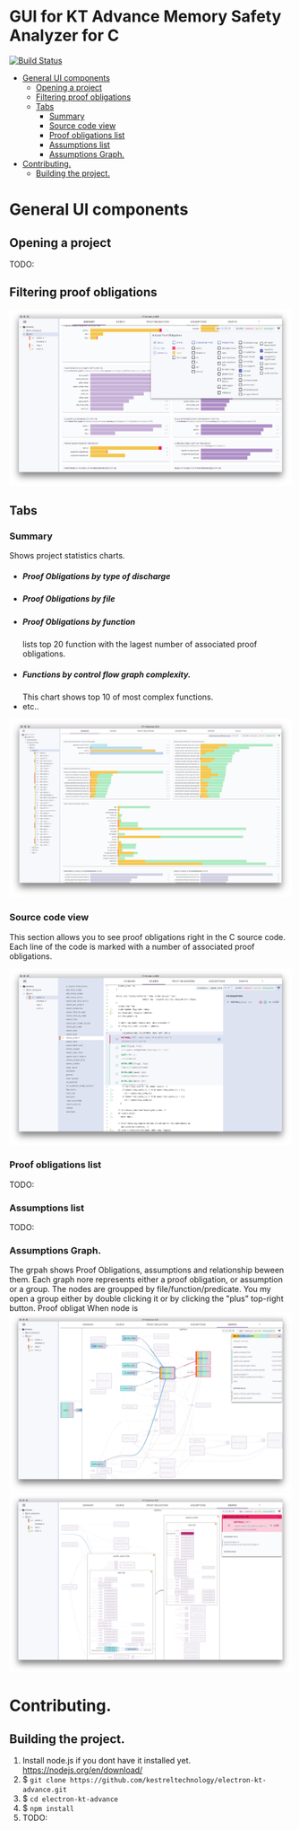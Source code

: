 # GUI for KT Advance  Memory Safety Analyzer for C

[![Build Status](https://travis-ci.org/kestreltechnology/electron-kt-advance.svg?branch=master)](https://travis-ci.org/kestreltechnology/electron-kt-advance)


- [General UI components](#general-ui-components)
  - [Opening a project](#opening-a-project)
  - [Filtering proof obligations](#filtering-proof-obligations)
  - [Tabs](#tabs)
    - [Summary](#summary)
    - [Source code view](#source-code-view)
    - [Proof obligations list](#proof-obligations-list)
    - [Assumptions list](#assumptions-list)
    - [Assumptions Graph.](#assumptions-graph)
- [Contributing.](#contributing)
  - [Building the project.](#building-the-project)

# General UI components
## Opening a project
TODO:

## Filtering proof obligations
![Summary](/docs/filter.png)


## Tabs
### Summary
Shows project statistics charts.
- ##### Proof Obligations by type of discharge
- ##### Proof Obligations by file
- ##### Proof Obligations by function
    lists top 20 function with the lagest number of associated proof obligations.
- ##### Functions by control flow graph complexity. 
    This chart shows top 10 of most complex functions.
- etc..



![Summary](/docs/summary.png)
### Source code view
This section allows you to see proof obligations right in the C source code. Each line of the code is marked with a number of associated proof obligations. 

![Source code view](/docs/source.png)

### Proof obligations list
TODO:
### Assumptions list
TODO:
### Assumptions Graph.
The grpah shows Proof Obligations, assumptions and relationship beween them. Each graph nore represents either a proof obligation, or assumption or a group. The nodes are groupped by file/function/predicate. You my open a group either by double clicking it or by clicking the "plus" top-right button.
Proof obligat
When node is
![Assumptions graph](/docs/graph.png)
![Selected graph node](/docs/graph%20selection.png)




# Contributing.
## Building the project.
1. Install node.js if you dont have it installed yet. https://nodejs.org/en/download/
2. $ `git clone https://github.com/kestreltechnology/electron-kt-advance.git`
3. $ `cd electron-kt-advance`
4. $ `npm install`
5. TODO:

